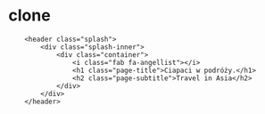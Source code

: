 # clone
        <header class="splash">
            <div class="splash-inner">
                <div class="container">
                    <i class="fab fa-angellist"></i>
                    <h1 class="page-title">Ciapaci w podróży.</h1>
                    <h2 class="page-subtitle">Travel in Asia</h2>
                </div>
            </div>
        </header>
